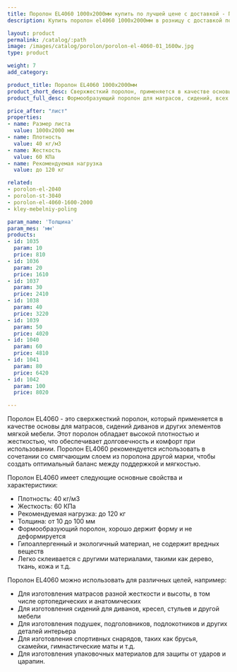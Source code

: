 ```yaml
---
title: Поролон EL4060 1000х2000мм купить по лучшей цене с доставкой - Поролоныч
description: Купить поролон el4060 1000х2000мм в розницу с доставкой по Москве в интернет-магазине Поролоныча.

layout: product
permalink: /catalog/:path
image: /images/catalog/porolon/porolon-el-4060-01_1600w.jpg
type: product

weight: 7
add_category: 

product_title: Поролон EL4060 1000х2000мм
product_short_desc: Сверхжесткий поролон, применяется в качестве основы для матрасов, сидений диванов и т.д.
product_full_desc: Формообразующий поролон для матрасов, сидений, всех элементов диванов и т.д. Рекомендуется использовать в качестве основного (несущего) слоя матрасов и диванов в комбинации со смягчающим слоем из поролона другой марки. Отличается долговечностью и комфортностью.

price_after: "лист"
properties:
- name: Размер листа
  value: 1000х2000 мм
- name: Плотность
  value: 40 кг/м3
- name: Жесткость
  value: 60 КПа
- name: Рекомендуемая нагрузка
  value: до 120 кг

related:
- porolon-el-2040
- porolon-st-3040
- porolon-el-4060-1600-2000
- kley-mebelniy-poling

param_name: 'Толщина'
param_mes: 'мм'
products:
- id: 1035
  param: 10
  price: 810
- id: 1036
  param: 20
  price: 1610
- id: 1037
  param: 30
  price: 2410
- id: 1038
  param: 40
  price: 3220
- id: 1039
  param: 50
  price: 4020
- id: 1040
  param: 60
  price: 4810
- id: 1041
  param: 80
  price: 6420
- id: 1042
  param: 100
  price: 8020

---
```

Поролон EL4060 - это сверхжесткий поролон, который применяется в качестве основы для матрасов, сидений диванов и других элементов мягкой мебели. Этот поролон обладает высокой плотностью и жесткостью, что обеспечивает долговечность и комфорт при использовании. Поролон EL4060 рекомендуется использовать в сочетании со смягчающим слоем из поролона другой марки, чтобы создать оптимальный баланс между поддержкой и мягкостью.

Поролон EL4060 имеет следующие основные свойства и характеристики:

- Плотность: 40 кг/м3
- Жесткость: 60 КПа
- Рекомендуемая нагрузка: до 120 кг
- Толщина: от 10 до 100 мм
- Формообразующий поролон, хорошо держит форму и не деформируется
- Гипоаллергенный и экологичный материал, не содержит вредных веществ
- Легко склеивается с другими материалами, такими как дерево, ткань, кожа и т.д.

Поролон EL4060 можно использовать для различных целей, например:

- Для изготовления матрасов разной жесткости и высоты, в том числе ортопедических и анатомических
- Для изготовления сидений для диванов, кресел, стульев и другой мебели
- Для изготовления подушек, подголовников, подлокотников и других деталей интерьера
- Для изготовления спортивных снарядов, таких как брусья, скамейки, гимнастические маты и т.д.
- Для изготовления упаковочных материалов для защиты от ударов и царапин.